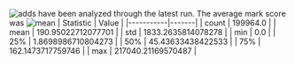 ![adds](https://img.shields.io/badge/199964-addresses-yellow) have been analyzed through the latest run.
The average mark score was ![mean](https://img.shields.io/badge/~-190-yellow)
| Statistic | Value |
|-----------|-------|
| count | 199964.0 |
| mean | 190.95022712077701 |
| std | 1833.2635814078278 |
| min | 0.0 |
| 25% | 1.8698986710804273 |
| 50% | 45.43633438422533 |
| 75% | 162.1473717759746 |
| max | 217040.21169570487 |
